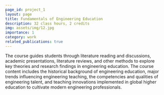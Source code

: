 ```yaml
---
page_id: project_1
layout: page
title: Fundamentals of Engineering Education
description: 32 class hours, 2 credits
img: assets/img/12.jpg
importance: 1
category: work
related_publications: true
---
```



The course guides students through literature reading and discussions, academic presentations, literature reviews, and other methods to explore key theories and research findings in engineering education. The course content includes the historical background of engineering education, major trends influencing engineering teaching, the competencies and qualities of engineering talent, and teaching innovations implemented in global higher education to cultivate modern engineering professionals.
